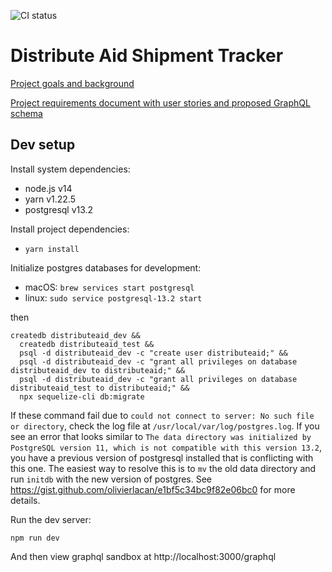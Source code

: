 ![CI status](https://github.com/distributeaid/shipment-tracker/actions/workflows/ci.yml/badge.svg)

# Distribute Aid Shipment Tracker

[Project goals and background](https://www.notion.so/distributeaid/1-Online-Offer-Submission-form-4f40e406e5124d23a4d35280585ec88d)

[Project requirements document with user stories and proposed GraphQL schema](https://www.notion.so/distributeaid/Technical-requirements-c2fd190e0a8d4f708119c6944fa654dd)

## Dev setup

Install system dependencies:

- node.js v14
- yarn v1.22.5
- postgresql v13.2

Install project dependencies:

- `yarn install`

Initialize postgres databases for development:

- macOS: `brew services start postgresql`
- linux: `sudo service postgresql-13.2 start`

then

```
createdb distributeaid_dev &&
  createdb distributeaid_test &&
  psql -d distributeaid_dev -c "create user distributeaid;" &&
  psql -d distributeaid_dev -c "grant all privileges on database distributeaid_dev to distributeaid;" &&
  psql -d distributeaid_dev -c "grant all privileges on database distributeaid_test to distributeaid;" &&
  npx sequelize-cli db:migrate
```

If these command fail due to `could not connect to server: No such file or directory`, check the log file at `/usr/local/var/log/postgres.log`. If you see an error that looks similar to `The data directory was initialized by PostgreSQL version 11, which is not compatible with this version 13.2`, you have a previous version of postgresql installed that is conflicting with this one. The easiest way to resolve this is to `mv` the old data directory and run `initdb` with the new version of postgres. See https://gist.github.com/olivierlacan/e1bf5c34bc9f82e06bc0 for more details.


Run the dev server:

`npm run dev`

And then view graphql sandbox at http://localhost:3000/graphql
